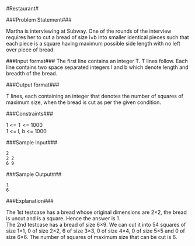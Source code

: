 #Restaurant#

###Problem Statement###

Martha is interviewing at Subway. One of the rounds of the interview requires her to cut a bread of size l×b into smaller identical pieces such that each piece is a square having maximum possible side length with no left over piece of bread.

###Input format###
The first line contains an integer T. T lines follow. Each line contains two space separated integers l and b which denote length and breadth of the bread.

###Output format###

T lines, each containing an integer that denotes the number of squares of maximum size, when the bread is cut as per the given condition.

###Constraints###

1 <= T <= 1000  
1 <= l, b <= 1000  

###Sample Input###
```
2
2 2
6 9
```
###Sample Output###
```
1
6
```
###Explanation###

The 1st testcase has a bread whose original dimensions are 2×2, the bread is uncut and is a square. Hence the answer is 1.  
The 2nd testcase has a bread of size 6×9. We can cut it into 54 squares of size 1×1, 0 of size 2×2, 6 of size 3×3, 0 of size 4×4, 0 of size 5×5 and 0 of size 6×6. The number of squares of maximum size that can be cut is 6.  
